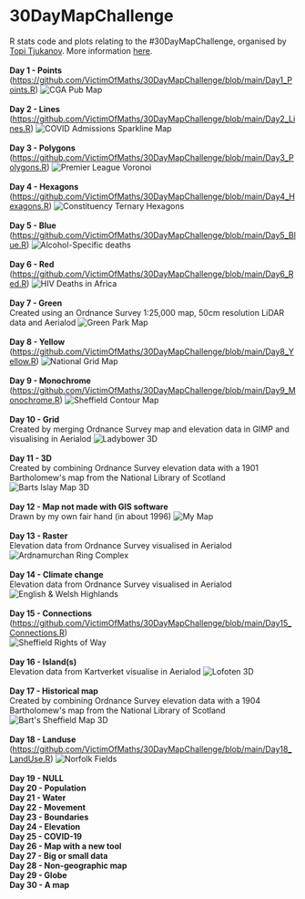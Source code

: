 # 30DayMapChallenge
R stats code and plots relating to the #30DayMapChallenge, organised by [Topi Tjukanov](https://twitter.com/tjukanov). More information [here](https://github.com/tjukanovt/30DayMapChallenge).<br><br>
**Day 1 - Points**<br>
(https://github.com/VictimOfMaths/30DayMapChallenge/blob/main/Day1_Points.R)
![CGA Pub Map](https://github.com/VictimOfMaths/30DayMapChallenge/blob/main/CGAPubs2016.png)<br><br>
**Day 2 - Lines**<br>
(https://github.com/VictimOfMaths/30DayMapChallenge/blob/main/Day2_Lines.R)
![COVID Admissions Sparkline Map](https://github.com/VictimOfMaths/30DayMapChallenge/blob/main/COVIDSparklinesAdm.png)<br><br>
**Day 3 - Polygons**<br>
(https://github.com/VictimOfMaths/30DayMapChallenge/blob/main/Day3_Polygons.R)
![Premier League Voronoi](https://github.com/VictimOfMaths/30DayMapChallenge/blob/main/PremierLeagueVoronoi.png)<br><br>
**Day 4 - Hexagons**<br>
(https://github.com/VictimOfMaths/30DayMapChallenge/blob/main/Day4_Hexagons.R)
![Constituency Ternary Hexagons](https://github.com/VictimOfMaths/30DayMapChallenge/blob/main/ConstHexTern2019.png)<br><br>
**Day 5 - Blue**<br>
(https://github.com/VictimOfMaths/30DayMapChallenge/blob/main/Day5_Blue.R)
![Alcohol-Specific deaths](https://github.com/VictimOfMaths/30DayMapChallenge/blob/main/AlcSpecDeathsGB.png)<br><br>
**Day 6 - Red**<br>
(https://github.com/VictimOfMaths/30DayMapChallenge/blob/main/Day6_Red.R)
![HIV Deaths in Africa](https://github.com/VictimOfMaths/30DayMapChallenge/blob/main/HIVDeaths.png)<br><br>
**Day 7 - Green**<br>
Created using an Ordnance Survey 1:25,000 map, 50cm resolution LiDAR data and Aerialod
![Green Park Map](https://github.com/VictimOfMaths/30DayMapChallenge/blob/main/GreenPark.png)<br><br>
**Day 8 - Yellow**<br>
(https://github.com/VictimOfMaths/30DayMapChallenge/blob/main/Day8_Yellow.R)
![National Grid Map](https://github.com/VictimOfMaths/30DayMapChallenge/blob/main/NationalGridMap.png)<br><br>
**Day 9 - Monochrome**<br>
(https://github.com/VictimOfMaths/30DayMapChallenge/blob/main/Day9_Monochrome.R)
![Sheffield Contour Map](https://github.com/VictimOfMaths/30DayMapChallenge/blob/main/SheffieldContours.png)<br><br>
**Day 10 - Grid**<br>
Created by merging Ordnance Survey map and elevation data in GIMP and visualising in Aerialod
![Ladybower 3D](https://github.com/VictimOfMaths/30DayMapChallenge/blob/main/Ladybower2.png)<br><br>
**Day 11 - 3D**<br>
Created by combining Ordnance Survey elevation data with a 1901 Bartholomew's map from the National Library of Scotland
![Barts Islay Map 3D](https://github.com/VictimOfMaths/30DayMapChallenge/blob/main/image20.png)<br><br>
**Day 12 - Map not made with GIS software**<br>
Drawn by my own fair hand (in about 1996)
![My Map](https://github.com/VictimOfMaths/30DayMapChallenge/blob/main/MyMap.jpg)<br><br>
**Day 13 - Raster**<br>
Elevation data from Ordnance Survey visualised in Aerialod
![Ardnamurchan Ring Complex](https://github.com/VictimOfMaths/30DayMapChallenge/blob/main/ArdnamurchanFinal.png)<br><br>
**Day 14 - Climate change**<br>
Elevation data from Ordnance Survey visualised in Aerialod
![English & Welsh Highlands](https://github.com/VictimOfMaths/30DayMapChallenge/blob/main/English%20Highlands.png)<br><br>
**Day 15 - Connections**<br>
(https://github.com/VictimOfMaths/30DayMapChallenge/blob/main/Day15_Connections.R)<br>
![Sheffield Rights of Way](https://github.com/VictimOfMaths/30DayMapChallenge/blob/main/SheffieldROW.png)<br><br>
**Day 16 - Island(s)**<br>
Elevation data from Kartverket visualise in Aerialod
![Lofoten 3D](https://github.com/VictimOfMaths/30DayMapChallenge/blob/main/Lofoten.png)<br><br>
**Day 17 - Historical map**<br>
Created by combining Ordnance Survey elevation data with a 1904 Bartholomew's map from the National Library of Scotland
![Bart's Sheffield Map 3D](https://github.com/VictimOfMaths/30DayMapChallenge/blob/main/Sheffield%20Final.png)<br><br>
**Day 18 - Landuse**<br>
(https://github.com/VictimOfMaths/30DayMapChallenge/blob/main/Day18_LandUse.R)
![Norfolk Fields](https://github.com/VictimOfMaths/30DayMapChallenge/blob/main/NorfolkFields.png)<br><br>
**Day 19 - NULL**<br>
**Day 20 - Population**<br>
**Day 21 - Water**<br>
**Day 22 - Movement**<br>
**Day 23 - Boundaries**<br>
**Day 24 - Elevation**<br>
**Day 25 - COVID-19**<br>
**Day 26 - Map with a new tool**<br>
**Day 27 - Big or small data**<br>
**Day 28 - Non-geographic map**<br>
**Day 29 - Globe**<br>
**Day 30 - A map**<br>
